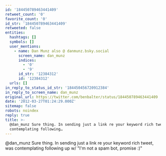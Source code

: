 ```yaml
---
id: '184450789463441409'
retweet_count: '0'
favorite_count: '0'
id_str: '184450789463441409'
retweeted: false
entities:
  hashtags: []
  symbols: []
  user_mentions:
    - name: Dan Munz also @ danmunz.bsky.social
      screen_name: dan_munz
      indices:
        - '0'
        - '9'
      id_str: '12384312'
      id: '12384312'
  urls: []
in_reply_to_status_id_str: '184450456720912384'
in_reply_to_screen_name: dan_munz
original_url: https://twitter.com/benbalter/status/184450789463441409
date: '2012-03-27T01:24:29.000Z'
sitemap: false
robots: noindex
reply: true
title: >-
  @dan_munz Sure thing. In sending just a link re your keyword rich tweet, was
  contemplating following…
---
```


@dan_munz Sure thing. In sending just a link re your keyword rich tweet, was contemplating following up w/ "I'm not a  spam bot, promise :)"
